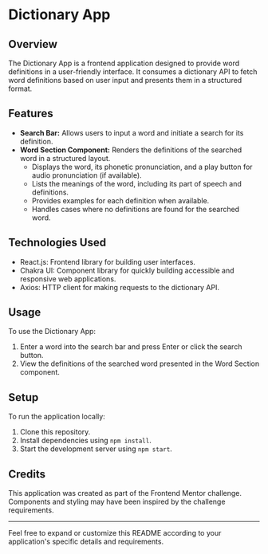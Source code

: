 # Dictionary App

## Overview
The Dictionary App is a frontend application designed to provide word definitions in a user-friendly interface. It consumes a dictionary API to fetch word definitions based on user input and presents them in a structured format.

## Features
- **Search Bar:** Allows users to input a word and initiate a search for its definition.
- **Word Section Component:** Renders the definitions of the searched word in a structured layout.
  - Displays the word, its phonetic pronunciation, and a play button for audio pronunciation (if available).
  - Lists the meanings of the word, including its part of speech and definitions.
  - Provides examples for each definition when available.
  - Handles cases where no definitions are found for the searched word.

## Technologies Used
- React.js: Frontend library for building user interfaces.
- Chakra UI: Component library for quickly building accessible and responsive web applications.
- Axios: HTTP client for making requests to the dictionary API.

## Usage
To use the Dictionary App:
1. Enter a word into the search bar and press Enter or click the search button.
2. View the definitions of the searched word presented in the Word Section component.

## Setup
To run the application locally:
1. Clone this repository.
2. Install dependencies using `npm install`.
3. Start the development server using `npm start`.

## Credits
This application was created as part of the Frontend Mentor challenge. Components and styling may have been inspired by the challenge requirements.

---

Feel free to expand or customize this README according to your application's specific details and requirements.